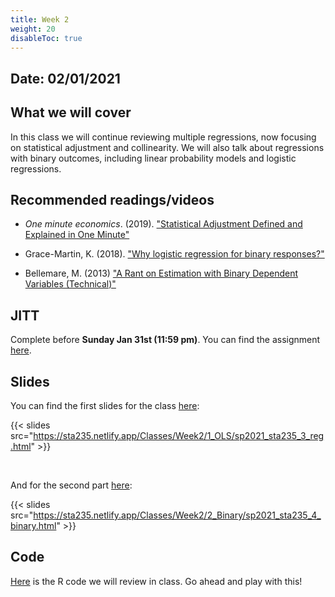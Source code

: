 ```yaml
---
title: Week 2
weight: 20
disableToc: true
---
```


## Date: 02/01/2021

## What we will cover

In this class we will continue reviewing multiple regressions, now focusing on statistical adjustment and collinearity. We will also talk about regressions with binary outcomes, including linear probability models and logistic regressions. 

## Recommended readings/videos

- *One minute economics*. (2019). ["Statistical Adjustment Defined and Explained in One Minute"](https://www.youtube.com/watch?v=is3IM8-CSbU&ab_channel=OneMinuteEconomics)

- Grace-Martin, K. (2018). ["Why logistic regression for binary responses?"](https://www.theanalysisfactor.com/why-logistic-regression-for-binary-response/)

- Bellemare, M. (2013) ["A Rant on Estimation with Binary Dependent Variables (Technical)"](http://marcfbellemare.com/wordpress/8951)

## JITT

Complete before **Sunday Jan 31st (11:59 pm)**. You can find the assignment [here](https://forms.gle/3T57btqLP3JoVEnc7).

## Slides

You can find the first slides for the class [here](https://sta235.netlify.app/Classes/Week2/1_OLS/sp2021_sta235_3_reg.html):

{{< slides src="https://sta235.netlify.app/Classes/Week2/1_OLS/sp2021_sta235_3_reg.html" >}}

<br>

And for the second part [here](https://sta235.netlify.app/Classes/Week2/2_Binary/sp2021_sta235_4_binary.html):

{{< slides src="https://sta235.netlify.app/Classes/Week2/2_Binary/sp2021_sta235_4_binary.html" >}} 

## Code

[Here](https://github.com/maibennett/sta235/blob/main/exampleSite/content/Classes/Week2/code/sp2021_sta235_3_reg_binary.R) is the R code we will review in class. Go ahead and play with this!